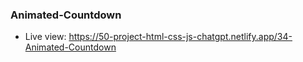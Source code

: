 ### Animated-Countdown

- Live view: https://50-project-html-css-js-chatgpt.netlify.app/34-Animated-Countdown
